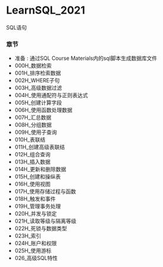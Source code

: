 # LearnSQL_2021
SQL语句
### 章节
* 准备 : 通过SQL Course Materials内的sql脚本生成数据库文件
* 000H_数据检索
* 001H_排序检索数据
* 002H_WHERE子句
* 003H_高级数据过滤
* 004H_使用通配符与正则表达式  
* 005H_创建计算字段
* 006H_使用函数处理数据
* 007H_汇总数据
* 008H_分组数据
* 009H_使用子查询
* 010H_表联结
* 011H_创建高级表联结
* 012H_组合查询
* 013H_插入数据
* 014H_更新和删除数据
* 015H_创建和操纵表
* 016H_使用视图
* 017H_使用存储过程与函数
* 018H_触发和事件
* 019H_管理事务处理
* 020H_并发与锁定
* 021H_读取等级与隔离等级
* 022H_死锁与数据类型
* 023H_索引
* 024H_账户和权限
* 025H_使用游标
* 026_高级SQL特性